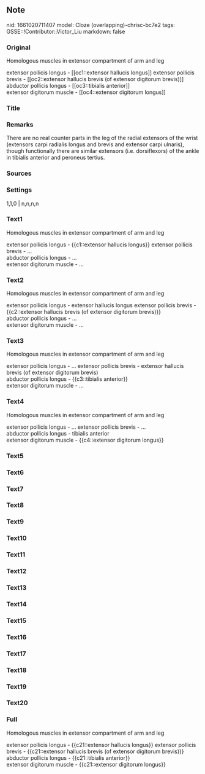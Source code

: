 ## Note
nid: 1661020711407
model: Cloze (overlapping)-chrisc-bc7e2
tags: GSSE::!Contributor::Victor_Liu
markdown: false

### Original
Homologous muscles in extensor compartment of arm and leg
<div>
  extensor pollicis longus - [[oc1::extensor hallucis longus]]
  extensor pollicis brevis - [[oc2::extensor hallucis brevis (of
  extensor digitorum brevis)]]
</div>
<div>
  abductor pollicis longus - [[oc3::tibialis anterior]]
</div>
<div>
  extensor digitorum muscle - [[oc4::extensor digitorum longus]]
</div>

### Title


### Remarks
There are no real counter parts in the leg of the radial extensors of the wrist (extensors carpi radialis longus and brevis and extensor carpi ulnaris), though functionally there are similar extensors (i.e. dorsiflexors) of the ankle in tibialis anterior and peroneus tertius.

### Sources


### Settings
1,1,0 | n,n,n,n

### Text1
Homologous muscles in extensor compartment of arm and leg
<div>
  extensor pollicis longus - {{c1::extensor hallucis longus}}
  extensor pollicis brevis - ...
</div>
<div>
  abductor pollicis longus - ...
</div>
<div>
  extensor digitorum muscle - ...
</div>

### Text2
Homologous muscles in extensor compartment of arm and leg
<div>
  extensor pollicis longus - extensor hallucis longus extensor
  pollicis brevis - {{c2::extensor hallucis brevis (of extensor
  digitorum brevis)}}
</div>
<div>
  abductor pollicis longus - ...
</div>
<div>
  extensor digitorum muscle - ...
</div>

### Text3
Homologous muscles in extensor compartment of arm and leg
<div>
  extensor pollicis longus - ... extensor pollicis brevis -
  extensor hallucis brevis (of extensor digitorum brevis)
</div>
<div>
  abductor pollicis longus - {{c3::tibialis anterior}}
</div>
<div>
  extensor digitorum muscle - ...
</div>

### Text4
Homologous muscles in extensor compartment of arm and leg
<div>
  extensor pollicis longus - ... extensor pollicis brevis - ...
</div>
<div>
  abductor pollicis longus - tibialis anterior
</div>
<div>
  extensor digitorum muscle - {{c4::extensor digitorum longus}}
</div>

### Text5


### Text6


### Text7


### Text8


### Text9


### Text10


### Text11


### Text12


### Text13


### Text14


### Text15


### Text16


### Text17


### Text18


### Text19


### Text20


### Full
Homologous muscles in extensor compartment of arm and leg
<div>
  extensor pollicis longus - {{c21::extensor hallucis longus}}
  extensor pollicis brevis - {{c21::extensor hallucis brevis (of
  extensor digitorum brevis)}}
</div>
<div>
  abductor pollicis longus - {{c21::tibialis anterior}}
</div>
<div>
  extensor digitorum muscle - {{c21::extensor digitorum longus}}
</div>
